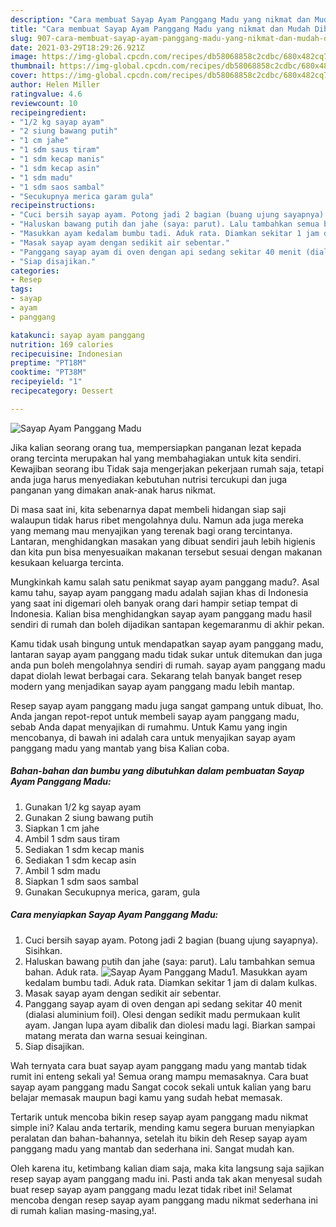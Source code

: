 ```yaml
---
description: "Cara membuat Sayap Ayam Panggang Madu yang nikmat dan Mudah Dibuat"
title: "Cara membuat Sayap Ayam Panggang Madu yang nikmat dan Mudah Dibuat"
slug: 907-cara-membuat-sayap-ayam-panggang-madu-yang-nikmat-dan-mudah-dibuat
date: 2021-03-29T18:29:26.921Z
image: https://img-global.cpcdn.com/recipes/db58068858c2cdbc/680x482cq70/sayap-ayam-panggang-madu-foto-resep-utama.jpg
thumbnail: https://img-global.cpcdn.com/recipes/db58068858c2cdbc/680x482cq70/sayap-ayam-panggang-madu-foto-resep-utama.jpg
cover: https://img-global.cpcdn.com/recipes/db58068858c2cdbc/680x482cq70/sayap-ayam-panggang-madu-foto-resep-utama.jpg
author: Helen Miller
ratingvalue: 4.6
reviewcount: 10
recipeingredient:
- "1/2 kg sayap ayam"
- "2 siung bawang putih"
- "1 cm jahe"
- "1 sdm saus tiram"
- "1 sdm kecap manis"
- "1 sdm kecap asin"
- "1 sdm madu"
- "1 sdm saos sambal"
- "Secukupnya merica garam gula"
recipeinstructions:
- "Cuci bersih sayap ayam. Potong jadi 2 bagian (buang ujung sayapnya). Sisihkan."
- "Haluskan bawang putih dan jahe (saya: parut). Lalu tambahkan semua bahan. Aduk rata."
- "Masukkan ayam kedalam bumbu tadi. Aduk rata. Diamkan sekitar 1 jam di dalam kulkas."
- "Masak sayap ayam dengan sedikit air sebentar."
- "Panggang sayap ayam di oven dengan api sedang sekitar 40 menit (dialasi aluminium foil). Olesi dengan sedikit madu permukaan kulit ayam. Jangan lupa ayam dibalik dan diolesi madu lagi. Biarkan sampai matang merata dan warna sesuai keinginan."
- "Siap disajikan."
categories:
- Resep
tags:
- sayap
- ayam
- panggang

katakunci: sayap ayam panggang 
nutrition: 169 calories
recipecuisine: Indonesian
preptime: "PT18M"
cooktime: "PT38M"
recipeyield: "1"
recipecategory: Dessert

---
```



![Sayap Ayam Panggang Madu](https://img-global.cpcdn.com/recipes/db58068858c2cdbc/680x482cq70/sayap-ayam-panggang-madu-foto-resep-utama.jpg)

Jika kalian seorang orang tua, mempersiapkan panganan lezat kepada orang tercinta merupakan hal yang membahagiakan untuk kita sendiri. Kewajiban seorang ibu Tidak saja mengerjakan pekerjaan rumah saja, tetapi anda juga harus menyediakan kebutuhan nutrisi tercukupi dan juga panganan yang dimakan anak-anak harus nikmat.

Di masa  saat ini, kita sebenarnya dapat membeli hidangan siap saji walaupun tidak harus ribet mengolahnya dulu. Namun ada juga mereka yang memang mau menyajikan yang terenak bagi orang tercintanya. Lantaran, menghidangkan masakan yang dibuat sendiri jauh lebih higienis dan kita pun bisa menyesuaikan makanan tersebut sesuai dengan makanan kesukaan keluarga tercinta. 



Mungkinkah kamu salah satu penikmat sayap ayam panggang madu?. Asal kamu tahu, sayap ayam panggang madu adalah sajian khas di Indonesia yang saat ini digemari oleh banyak orang dari hampir setiap tempat di Indonesia. Kalian bisa menghidangkan sayap ayam panggang madu hasil sendiri di rumah dan boleh dijadikan santapan kegemaranmu di akhir pekan.

Kamu tidak usah bingung untuk mendapatkan sayap ayam panggang madu, lantaran sayap ayam panggang madu tidak sukar untuk ditemukan dan juga anda pun boleh mengolahnya sendiri di rumah. sayap ayam panggang madu dapat diolah lewat berbagai cara. Sekarang telah banyak banget resep modern yang menjadikan sayap ayam panggang madu lebih mantap.

Resep sayap ayam panggang madu juga sangat gampang untuk dibuat, lho. Anda jangan repot-repot untuk membeli sayap ayam panggang madu, sebab Anda dapat menyajikan di rumahmu. Untuk Kamu yang ingin mencobanya, di bawah ini adalah cara untuk menyajikan sayap ayam panggang madu yang mantab yang bisa Kalian coba.

<!--inarticleads1-->

##### Bahan-bahan dan bumbu yang dibutuhkan dalam pembuatan Sayap Ayam Panggang Madu:

1. Gunakan 1/2 kg sayap ayam
1. Gunakan 2 siung bawang putih
1. Siapkan 1 cm jahe
1. Ambil 1 sdm saus tiram
1. Sediakan 1 sdm kecap manis
1. Sediakan 1 sdm kecap asin
1. Ambil 1 sdm madu
1. Siapkan 1 sdm saos sambal
1. Gunakan Secukupnya merica, garam, gula




<!--inarticleads2-->

##### Cara menyiapkan Sayap Ayam Panggang Madu:

1. Cuci bersih sayap ayam. Potong jadi 2 bagian (buang ujung sayapnya). Sisihkan.
1. Haluskan bawang putih dan jahe (saya: parut). Lalu tambahkan semua bahan. Aduk rata.
<img src="https://img-global.cpcdn.com/steps/859d449763826f99/160x128cq70/sayap-ayam-panggang-madu-langkah-memasak-2-foto.jpg" alt="Sayap Ayam Panggang Madu">1. Masukkan ayam kedalam bumbu tadi. Aduk rata. Diamkan sekitar 1 jam di dalam kulkas.
1. Masak sayap ayam dengan sedikit air sebentar.
1. Panggang sayap ayam di oven dengan api sedang sekitar 40 menit (dialasi aluminium foil). Olesi dengan sedikit madu permukaan kulit ayam. Jangan lupa ayam dibalik dan diolesi madu lagi. Biarkan sampai matang merata dan warna sesuai keinginan.
1. Siap disajikan.




Wah ternyata cara buat sayap ayam panggang madu yang mantab tidak rumit ini enteng sekali ya! Semua orang mampu memasaknya. Cara buat sayap ayam panggang madu Sangat cocok sekali untuk kalian yang baru belajar memasak maupun bagi kamu yang sudah hebat memasak.

Tertarik untuk mencoba bikin resep sayap ayam panggang madu nikmat simple ini? Kalau anda tertarik, mending kamu segera buruan menyiapkan peralatan dan bahan-bahannya, setelah itu bikin deh Resep sayap ayam panggang madu yang mantab dan sederhana ini. Sangat mudah kan. 

Oleh karena itu, ketimbang kalian diam saja, maka kita langsung saja sajikan resep sayap ayam panggang madu ini. Pasti anda tak akan menyesal sudah buat resep sayap ayam panggang madu lezat tidak ribet ini! Selamat mencoba dengan resep sayap ayam panggang madu nikmat sederhana ini di rumah kalian masing-masing,ya!.

